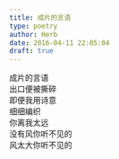 ```yaml
---  
title: 成片的言语  
type: poetry  
author: Herb  
date: 2016-04-11 22:05:04  
draft: true
---  
```

成片的言语  
出口便被撕碎  
即便我用诗意  
细细编织    
你离我太远    
没有风你听不见的  
风太大你听不见的